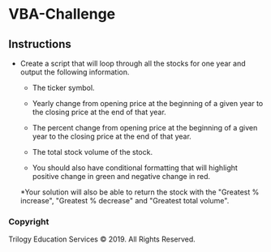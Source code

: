 # VBA-Challenge

## Instructions

* Create a script that will loop through all the stocks for one year and output the following information.

  * The ticker symbol.

  * Yearly change from opening price at the beginning of a given year to the closing price at the end of that year.

  * The percent change from opening price at the beginning of a given year to the closing price at the end of that year.

  * The total stock volume of the stock.

  * You should also have conditional formatting that will highlight positive change in green and negative change in red.

  *Your solution will also be able to return the stock with the "Greatest % increase", "Greatest % decrease" and "Greatest total volume".

### Copyright

Trilogy Education Services © 2019. All Rights Reserved.
